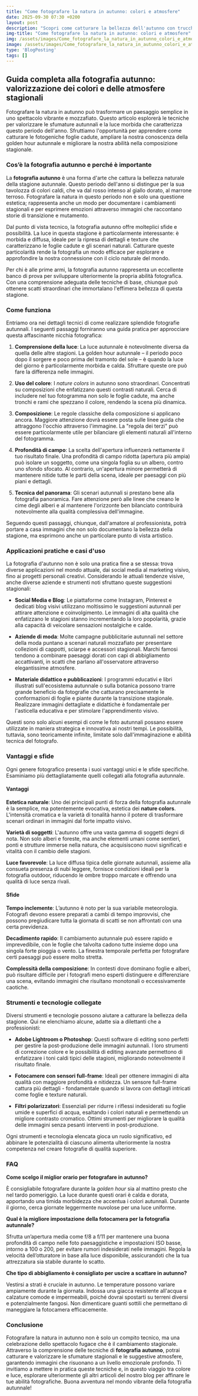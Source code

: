 ```yaml
---
title: "Come fotografare la natura in autunno: colori e atmosfere"
date: 2025-09-30 07:30 +0200
layout: post
description: "Scopri come catturare la bellezza dell'autunno con trucchi di fotografia, valorizzando nature colors e la golden hour autunnale per foto mozzafiato."
img-title: "Come fotografare la natura in autunno: colori e atmosfere"
img: /assets/images/Come_fotografare_la_natura_in_autunno_colori_e_atmosfere.jpg
image: /assets/images/Come_fotografare_la_natura_in_autunno_colori_e_atmosfere.jpg
type: 'BlogPosting'
tags: []
---
```


## Guida completa alla fotografia autunno: valorizzazione dei colori e delle atmosfere stagionali

Fotografare la natura in autunno può trasformare un paesaggio semplice in uno spettacolo vibrante e mozzafiato. Questo articolo esplorerà le tecniche per valorizzare le sfumature autunnali e la luce morbida che caratterizza questo periodo dell'anno. Sfruttiamo l'opportunità per apprendere come catturare le fotogeniche foglie cadute, ampliare la nostra conoscenza della golden hour autunnale e migliorare la nostra abilità nella composizione stagionale.

### Cos’è la fotografia autunno e perché è importante

La **fotografia autunno** è una forma d'arte che cattura la bellezza naturale della stagione autunnale. Questo periodo dell'anno si distingue per la sua tavolozza di colori caldi, che va dal rosso intenso al giallo dorato, al marrone terroso. Fotografare la natura in questo periodo non è solo una questione estetica; rappresenta anche un modo per documentare i cambiamenti stagionali e per esprimere emozioni attraverso immagini che raccontano storie di transizione e mutamento.

Dal punto di vista tecnico, la fotografia autunno offre molteplici sfide e possibilità. La luce in questa stagione è particolarmente interessante: è morbida e diffusa, ideale per la ripresa di dettagli e texture che caratterizzano le foglie cadute e gli scenari naturali. Catturare queste particolarità rende la fotografia un modo efficace per esplorare e approfondire la nostra connessione con il ciclo naturale del mondo.

Per chi è alle prime armi, la fotografia autunno rappresenta un eccellente banco di prova per sviluppare ulteriormente la propria abilità fotografica. Con una comprensione adeguata delle tecniche di base, chiunque può ottenere scatti straordinari che immortalano l'effimera bellezza di questa stagione.

### Come funziona

Entriamo ora nei dettagli tecnici di come realizzare splendide fotografie autunnali. I seguenti passaggi forniranno una guida pratica per approcciare questa affascinante nicchia fotografica:

1. **Comprensione della luce**: La luce autunnale è notevolmente diversa da quella delle altre stagioni. La golden hour autunnale – il periodo poco dopo il sorgere e poco prima del tramonto del sole – è quando la luce del giorno è particolarmente morbida e calda. Sfruttare queste ore può fare la differenza nelle immagini.

2. **Uso del colore**: I *nature colors* in autunno sono straordinari. Concentrati su composizioni che enfatizzano questi contrasti naturali. Cerca di includere nel tuo fotogramma non solo le foglie cadute, ma anche tronchi e rami che spezzano il colore, rendendo la scena più dinamica.

3. **Composizione**: Le regole classiche della composizione si applicano ancora. Maggiore attenzione dovrà essere posta sulle linee guida che attraggono l'occhio attraverso l'immagine. La "regola dei terzi" può essere particolarmente utile per bilanciare gli elementi naturali all'interno del fotogramma.

4. **Profondità di campo**: La scelta dell'apertura influenzerà nettamente il tuo risultato finale. Una profondità di campo ridotta (apertura più ampia) può isolare un soggetto, come una singola foglia su un albero, contro uno sfondo sfocato. Al contrario, un'apertura minore permetterà di mantenere nitide tutte le parti della scena, ideale per paesaggi con più piani e dettagli.

5. **Tecnica del panorama**: Gli scenari autunnali si prestano bene alla fotografia panoramica. Fare attenzione però alle linee che creano le cime degli alberi e al mantenere l'orizzonte ben bilanciato contribuirà notevolmente alla qualità complessiva dell'immagine.

Seguendo questi passaggi, chiunque, dall'amatore al professionista, potrà portare a casa immagini che non solo documentano la bellezza della stagione, ma esprimono anche un particolare punto di vista artistico.

### Applicazioni pratiche e casi d'uso

La fotografia d'autunno non è solo una pratica fine a se stessa: trova diverse applicazioni nel mondo attuale, dai social media al marketing visivo, fino ai progetti personali creativi. Considerando le attuali tendenze visive, anche diverse aziende e strumenti noti sfruttano queste suggestioni stagionali:

- **Social Media e Blog**: Le piattaforme come Instagram, Pinterest e dedicati blog visivi utilizzano moltissimo le suggestioni autunnali per attirare attenzione e coinvolgimento. Le immagini di alta qualità che enfatizzano le stagioni stanno incrementando la loro popolarità, grazie alla capacità di veicolare sensazioni nostalgiche e calde.

- **Aziende di moda**: Molte campagne pubblicitarie autunnali nel settore della moda puntano a scenari naturali mozzafiato per presentare collezioni di cappotti, sciarpe e accessori stagionali. Marchi famosi tendono a combinare paesaggi dorati con capi di abbigliamento accattivanti, in scatti che parlano all'osservatore attraverso elegantissime atmosfere.

- **Materiale didattico e pubblicazioni**: I programmi educativi e libri illustrati sull'ecosistema autunnale o sulla botanica possono trarre grande beneficio da fotografie che catturano precisamente le conformazioni di foglie e piante durante la transizione stagionale. Realizzare immagini dettagliate e didattiche è fondamentale per l'asticella educativa e per stimolare l'apprendimento visivo.

Questi sono solo alcuni esempi di come le foto autunnali possano essere utilizzate in maniera strategica e innovativa ai nostri tempi. Le possibilità, tuttavia, sono teoricamente infinite, limitate solo dall'immaginazione e abilità tecnica del fotografo.

### Vantaggi e sfide

Ogni genere fotografico presenta i suoi vantaggi unici e le sfide specifiche. Esaminiamo più dettagliatamente quelli collegati alla fotografia autunnale.

#### Vantaggi

**Estetica naturale**: Uno dei principali punti di forza della fotografia autunnale è la semplice, ma potentemente evocativa, estetica dei **nature colors**. L'intensità cromatica e la varietà di tonalità hanno il potere di trasformare scenari ordinari in immagini dal forte impatto visivo.

**Varietà di soggetti**: L'autunno offre una vasta gamma di soggetti degni di nota. Non solo alberi e foreste, ma anche elementi umani come sentieri, ponti e strutture immerse nella natura, che acquisiscono nuovi significati e vitalità con il cambio delle stagioni.

**Luce favorevole**: La luce diffusa tipica delle giornate autunnali, assieme alla consueta presenza di nubi leggere, fornisce condizioni ideali per la fotografia outdoor, riducendo le ombre troppo marcate e offrendo una qualità di luce senza rivali.

#### Sfide

**Tempo inclemente**: L’autunno è noto per la sua variabile meteorologia. Fotografi devono essere preparati a cambi di tempo improvvisi, che possono pregiudicare tutta la giornata di scatti se non affrontati con una certa previdenza.

**Decadimento rapido**: Il cambiamento autunnale può essere rapido e imprevedibile, con le foglie che talvolta cadono tutte insieme dopo una singola forte pioggia o vento. La finestra temporale perfetta per fotografare certi paesaggi può essere molto stretta.

**Complessità della composizione**: In contesti dove dominano foglie e alberi, può risultare difficile per i fotografi meno esperti distinguere e differenziare una scena, evitando immagini che risultano monotonali o eccessivamente caotiche.

### Strumenti e tecnologie collegate

Diversi strumenti e tecnologie possono aiutare a catturare la bellezza della stagione. Qui ne elenchiamo alcune, adatte sia a dilettanti che a professionisti:

- **Adobe Lightroom o Photoshop**: Questi software di editing sono perfetti per gestire la post-produzione delle immagini autunnali. I loro strumenti di correzione colore e le possibilità di editing avanzate permettono di enfatizzare i toni caldi tipici delle stagioni, migliorando notevolmente il risultato finale.

- **Fotocamere con sensori full-frame**: Ideali per ottenere immagini di alta qualità con maggiore profondità e nitidezza. Un sensore full-frame cattura più dettagli - fondamentale quando si lavora con dettagli intricati come foglie e texture naturali.

- **Filtri polarizzatori**: Essenziali per ridurre i riflessi indesiderati su foglie umide e superfici di acqua, esaltando i colori naturali e permettendo un migliore contrasto cromatico. Ottimi strumenti per migliorare la qualità delle immagini senza pesanti interventi in post-produzione.

Ogni strumenti e tecnologia elencata gioca un ruolo significativo, ed abbinare le potenzialità di ciascuno alimenta ulteriormente la nostra competenza nel creare fotografie di qualità superiore.

### FAQ

**Come scelgo il miglior orario per fotografare in autunno?**

È consigliabile fotografare durante la *golden hour* sia al mattino presto che nel tardo pomeriggio. La luce durante questi orari è calda e dorata, apportando una timida morbidezza che accentua i colori autunnali. Durante il giorno, cerca giornate leggermente nuvolose per una luce uniforme.

**Qual è la migliore impostazione della fotocamera per la fotografia autunnale?**

Sfrutta un’apertura media come f/8 a f/11 per mantenere una buona profondità di campo nelle foto paesaggistiche e impostazioni ISO basse, intorno a 100 o 200, per evitare rumori indesiderati nelle immagini. Regola la velocità dell’otturatore in base alla luce disponibile, assicurandoti che la tua attrezzatura sia stabile durante lo scatto.

**Che tipo di abbigliamento è consigliato per uscire a scattare in autunno?**

Vestirsi a strati è cruciale in autunno. Le temperature possono variare ampiamente durante la giornata. Indossa una giacca resistente all'acqua e calzature comode e impermeabili, poiché dovrai spostarti su terreni diversi e potenzialmente fangosi. Non dimenticare guanti sottili che permettano di maneggiare la fotocamera efficacemente.

### Conclusione

Fotografare la natura in autunno non è solo un compito tecnico, ma una celebrazione dello spettacolo fugace che è il cambiamento stagionale. Attraverso la comprensione delle tecniche di **fotografia autunno**, potrai catturare e valorizzare le sfumature stagionali e le suggestive atmosfere, garantendo immagini che risuonano a un livello emozionale profondo. Ti invitiamo a mettere in pratica queste tecniche e, in questo viaggio tra colore e luce, esplorare ulteriormente gli altri articoli del nostro blog per affinare le tue abilità fotografiche. Buona avventura nel mondo vibrante della fotografia autunnale!